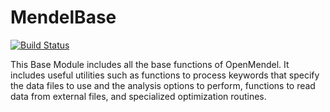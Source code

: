 # MendelBase
 
[![Build Status](https://travis-ci.org/ericsobel/MendelBase.jl.svg?branch=master)](https://travis-ci.org/ericsobel/MendelBase.jl)

This Base Module includes all the base functions of OpenMendel. It includes useful utilities such as functions to process keywords that specify the data files to use and the analysis options to perform, functions to read data from external files, and specialized optimization routines.
